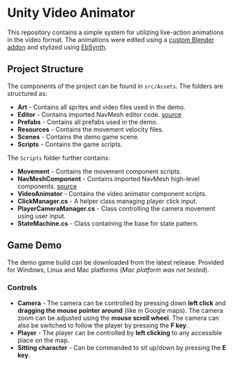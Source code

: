 # Unity Video Animator
This repository contains a simple system for utilizing live-action animations in the video format. The animations were edited using a [custom Blender addon](https://github.com/HonzaKlicpera/Effective-footage-processing-Blender) and stylized using [EbSynth](https://ebsynth.com/).

## Project Structure
The components of the project can be found in `src/Assets`. The folders are structured as:
* **Art** - Contains all sprites and video files used in the demo.
* **Editor** - Contains imported NavMesh editor code. [source](https://github.com/Unity-Technologies/NavMeshComponents)
* **Prefabs** - Contains all prefabs used in the demo.
* **Resources** - Contains the movement velocity files.
* **Scenes** - Contains the demo game scene.
* **Scripts** - Contains the game scripts.

The `Scripts` folder further contains:
* **Movement** - Contains the movement component scripts.
* **NavMeshComponent** - Contains imported NavMesh high-level components. [source](https://github.com/Unity-Technologies/NavMeshComponents)
* **VideoAnimator** - Contains the video animator component scripts.
* **ClickManager.cs** - A helper class managing player click input.
* **PlayerCameraManager.cs** - Class controlling the camera movement using user input.
* **StateMachine.cs** - Class containing the base for state pattern.

## Game Demo
The demo game build can be downloaded from the latest release. Provided for Windows, Linux and Mac platforms (*Mac platform was not tested*).

### Controls
* **Camera** - The camera can be controlled by pressing down **left click** and **dragging the mouse pointer around** (like in Google maps). The camera zoom can be adjusted using the **mouse scroll wheel**. The camera can also be switched to follow the player by pressing the **F key**.
* **Player** - The player can be controlled by **left clicking** to any accessible place on the map.
* **Sitting character** - Can be commanded to sit up/down by pressing the **E key**.
